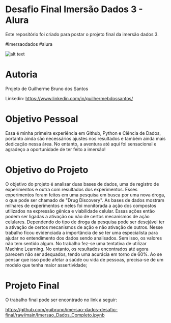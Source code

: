 
# Desafio Final Imersão Dados 3 - Alura
Este repositório foi criado para postar o projeto final da imersão dados 3.

#imersaodados #alura

![alt text](https://cdn.technologynetworks.com/tn/images/thumbs/jpeg/640_360/how-the-drugdiagnostic-co-development-is-shaping-discovery-research-and-pharmacotherapy-317208.jpg)

# Autoria
Projeto de Guilherme Bruno dos Santos

Linkedin:  https://www.linkedin.com/in/guilhermebdossantos/

# Objetivo Pessoal

Essa é minha primeira experiência em Github, Python e Ciência de Dados, portanto ainda são necessários ajustes nos resultados e também ainda mais dedicação nessa área. No entanto, a aventura até aqui foi sensacional e agradeço a oportunidade de ter feito a imersão!

# Objetivo do Projeto

O objetivo do projeto é analisar duas bases de dados, uma de registro de experimentos e outra com resultados dos experimentos. Esses experimentos foram feitos em uma pesquisa em busca por uma nova droga, o que pode ser chamado de "Drug Discovery".
As bases de dados mostram milhares de experimentos e neles foi monitorada a ação dos compostos utilizados na expressão gênica e viabilidade celular. Essas ações então podem ser ligadas a ativação ou não de certos mecanismos de ação celulares. Dependendo do tipo de droga da pesquisa pode ser desejável ter a ativação de certos mecanismos de ação e não ativação de outros.
Nesse trabalho ficou evidenciada a importância de se ter uma especialista para ajudar no entendimento dos dados sendo analisados. Sem isso, os valores não tem sentido algum.
No trabalho fez-se uma tentativa de utilizar Machine Learning. No entanto, os resultados encontrados até agora parecem não ser adequados, tendo uma acurácia em torno de 60%. Ao se pensar que isso pode afetar a saúde ou vida de pessoas, precisa-se de um modelo que tenha maior assertividade;

# Projeto Final
O trabalho final pode ser encontrado no link a seguir:

https://github.com/guibruno/imersao-dados-desafio-final/raw/main/Imersao_Dados_Completo.ipynb
